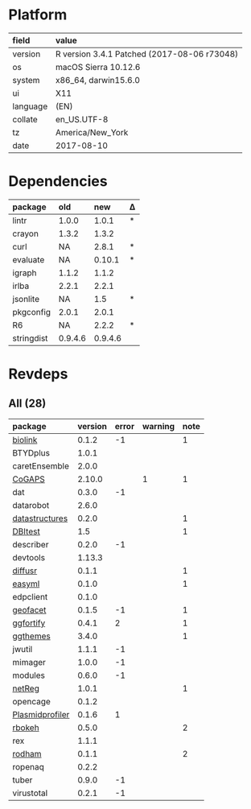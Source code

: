 # Platform

|field    |value                                       |
|:--------|:-------------------------------------------|
|version  |R version 3.4.1 Patched (2017-08-06 r73048) |
|os       |macOS Sierra 10.12.6                        |
|system   |x86_64, darwin15.6.0                        |
|ui       |X11                                         |
|language |(EN)                                        |
|collate  |en_US.UTF-8                                 |
|tz       |America/New_York                            |
|date     |2017-08-10                                  |

# Dependencies

|package    |old     |new     |Δ  |
|:----------|:-------|:-------|:--|
|lintr      |1.0.0   |1.0.1   |*  |
|crayon     |1.3.2   |1.3.2   |   |
|curl       |NA      |2.8.1   |*  |
|evaluate   |NA      |0.10.1  |*  |
|igraph     |1.1.2   |1.1.2   |   |
|irlba      |2.2.1   |2.2.1   |   |
|jsonlite   |NA      |1.5     |*  |
|pkgconfig  |2.0.1   |2.0.1   |   |
|R6         |NA      |2.2.2   |*  |
|stringdist |0.9.4.6 |0.9.4.6 |   |

# Revdeps

## All (28)

|package                                        |version |error |warning |note |
|:----------------------------------------------|:-------|:-----|:-------|:----|
|[biolink](problems.md#biolink)                 |0.1.2   |-1    |        |1    |
|BTYDplus                                       |1.0.1   |      |        |     |
|caretEnsemble                                  |2.0.0   |      |        |     |
|[CoGAPS](problems.md#cogaps)                   |2.10.0  |      |1       |1    |
|dat                                            |0.3.0   |-1    |        |     |
|datarobot                                      |2.6.0   |      |        |     |
|[datastructures](problems.md#datastructures)   |0.2.0   |      |        |1    |
|[DBItest](problems.md#dbitest)                 |1.5     |      |        |1    |
|describer                                      |0.2.0   |-1    |        |     |
|devtools                                       |1.13.3  |      |        |     |
|[diffusr](problems.md#diffusr)                 |0.1.1   |      |        |1    |
|[easyml](problems.md#easyml)                   |0.1.0   |      |        |1    |
|edpclient                                      |0.1.0   |      |        |     |
|[geofacet](problems.md#geofacet)               |0.1.5   |-1    |        |1    |
|[ggfortify](problems.md#ggfortify)             |0.4.1   |2     |        |1    |
|[ggthemes](problems.md#ggthemes)               |3.4.0   |      |        |1    |
|jwutil                                         |1.1.1   |-1    |        |     |
|mimager                                        |1.0.0   |-1    |        |     |
|modules                                        |0.6.0   |-1    |        |     |
|[netReg](problems.md#netreg)                   |1.0.1   |      |        |1    |
|opencage                                       |0.1.2   |      |        |     |
|[Plasmidprofiler](problems.md#plasmidprofiler) |0.1.6   |1     |        |     |
|[rbokeh](problems.md#rbokeh)                   |0.5.0   |      |        |2    |
|rex                                            |1.1.1   |      |        |     |
|[rodham](problems.md#rodham)                   |0.1.1   |      |        |2    |
|ropenaq                                        |0.2.2   |      |        |     |
|tuber                                          |0.9.0   |-1    |        |     |
|virustotal                                     |0.2.1   |-1    |        |     |

